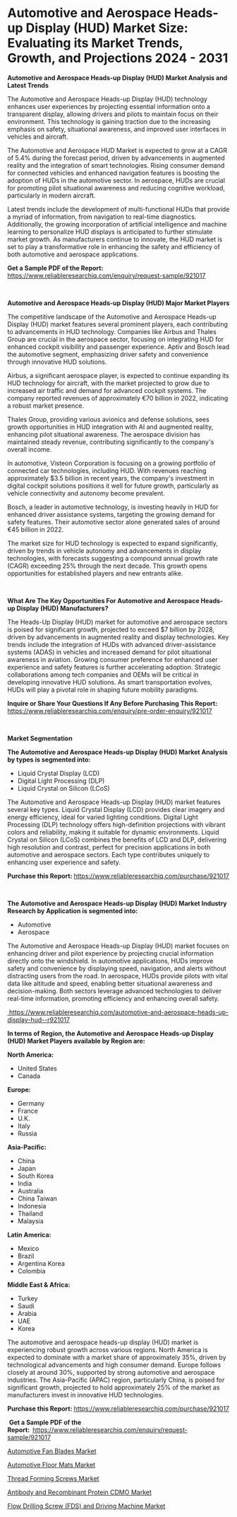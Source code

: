 <p><h1>Automotive and Aerospace Heads-up Display (HUD) Market Size: Evaluating its Market Trends, Growth, and Projections 2024 - 2031</h1></p><p><strong>Automotive and Aerospace Heads-up Display (HUD) Market Analysis and Latest Trends</strong></p>
<p><p>The Automotive and Aerospace Heads-up Display (HUD) technology enhances user experiences by projecting essential information onto a transparent display, allowing drivers and pilots to maintain focus on their environment. This technology is gaining traction due to the increasing emphasis on safety, situational awareness, and improved user interfaces in vehicles and aircraft. </p><p>The Automotive and Aerospace HUD Market is expected to grow at a CAGR of 5.4% during the forecast period, driven by advancements in augmented reality and the integration of smart technologies. Rising consumer demand for connected vehicles and enhanced navigation features is boosting the adoption of HUDs in the automotive sector. In aerospace, HUDs are crucial for promoting pilot situational awareness and reducing cognitive workload, particularly in modern aircraft.</p><p>Latest trends include the development of multi-functional HUDs that provide a myriad of information, from navigation to real-time diagnostics. Additionally, the growing incorporation of artificial intelligence and machine learning to personalize HUD displays is anticipated to further stimulate market growth. As manufacturers continue to innovate, the HUD market is set to play a transformative role in enhancing the safety and efficiency of both automotive and aerospace applications.</p></p>
<p><strong>Get a Sample PDF of the Report:&nbsp;</strong> <a href="https://www.reliableresearchiq.com/enquiry/request-sample/921017?utm_campaign=103&utm_medium=2&utm_source=Github&utm_content=ia&utm_term=03112024&utm_id=automotive-and-aerospace-heads-up-display-hud">https://www.reliableresearchiq.com/enquiry/request-sample/921017</a></p>
<p>&nbsp;</p>
<p><strong>Automotive and Aerospace Heads-up Display (HUD) Major Market Players</strong></p>
<p><p>The competitive landscape of the Automotive and Aerospace Heads-up Display (HUD) market features several prominent players, each contributing to advancements in HUD technology. Companies like Airbus and Thales Group are crucial in the aerospace sector, focusing on integrating HUD for enhanced cockpit visibility and passenger experience. Aptiv and Bosch lead the automotive segment, emphasizing driver safety and convenience through innovative HUD solutions.</p><p>Airbus, a significant aerospace player, is expected to continue expanding its HUD technology for aircraft, with the market projected to grow due to increased air traffic and demand for advanced cockpit systems. The company reported revenues of approximately €70 billion in 2022, indicating a robust market presence.</p><p>Thales Group, providing various avionics and defense solutions, sees growth opportunities in HUD integration with AI and augmented reality, enhancing pilot situational awareness. The aerospace division has maintained steady revenue, contributing significantly to the company's overall income.</p><p>In automotive, Visteon Corporation is focusing on a growing portfolio of connected car technologies, including HUD. With revenues reaching approximately $3.5 billion in recent years, the company's investment in digital cockpit solutions positions it well for future growth, particularly as vehicle connectivity and autonomy become prevalent.</p><p>Bosch, a leader in automotive technology, is investing heavily in HUD for enhanced driver assistance systems, targeting the growing demand for safety features. Their automotive sector alone generated sales of around €45 billion in 2022.</p><p>The market size for HUD technology is expected to expand significantly, driven by trends in vehicle autonomy and advancements in display technologies, with forecasts suggesting a compound annual growth rate (CAGR) exceeding 25% through the next decade. This growth opens opportunities for established players and new entrants alike.</p></p>
<p>&nbsp;</p>
<p><strong>What Are The Key Opportunities For Automotive and Aerospace Heads-up Display (HUD) Manufacturers?</strong></p>
<p><p>The Heads-Up Display (HUD) market for automotive and aerospace sectors is poised for significant growth, projected to exceed $7 billion by 2028, driven by advancements in augmented reality and display technologies. Key trends include the integration of HUDs with advanced driver-assistance systems (ADAS) in vehicles and increased demand for pilot situational awareness in aviation. Growing consumer preference for enhanced user experience and safety features is further accelerating adoption. Strategic collaborations among tech companies and OEMs will be critical in developing innovative HUD solutions. As smart transportation evolves, HUDs will play a pivotal role in shaping future mobility paradigms.</p></p>
<p><strong>Inquire or Share Your Questions If Any Before Purchasing This Report:</strong> <a href="https://www.reliableresearchiq.com/enquiry/pre-order-enquiry/921017?utm_campaign=103&utm_medium=2&utm_source=Github&utm_content=ia&utm_term=03112024&utm_id=automotive-and-aerospace-heads-up-display-hud">https://www.reliableresearchiq.com/enquiry/pre-order-enquiry/921017</a></p>
<p>&nbsp;</p>
<p><strong>Market Segmentation</strong></p>
<p><strong>The Automotive and Aerospace Heads-up Display (HUD) Market Analysis by types is segmented into:</strong></p>
<p><ul><li>Liquid Crystal Display (LCD)</li><li>Digital Light Processing (DLP)</li><li>Liquid Crystal on Silicon (LCoS)</li></ul></p>
<p><p>The Automotive and Aerospace Heads-up Display (HUD) market features several key types. Liquid Crystal Display (LCD) provides clear imagery and energy efficiency, ideal for varied lighting conditions. Digital Light Processing (DLP) technology offers high-definition projections with vibrant colors and reliability, making it suitable for dynamic environments. Liquid Crystal on Silicon (LCoS) combines the benefits of LCD and DLP, delivering high resolution and contrast, perfect for precision applications in both automotive and aerospace sectors. Each type contributes uniquely to enhancing user experience and safety.</p></p>
<p><strong>Purchase this Report:&nbsp;</strong><a href="https://www.reliableresearchiq.com/purchase/921017?utm_campaign=103&utm_medium=2&utm_source=Github&utm_content=ia&utm_term=03112024&utm_id=automotive-and-aerospace-heads-up-display-hud">https://www.reliableresearchiq.com/purchase/921017</a></p>
<p>&nbsp;</p>
<p><strong>The Automotive and Aerospace Heads-up Display (HUD) Market Industry Research by Application is segmented into:</strong></p>
<p><ul><li>Automotive</li><li>Aerospace</li></ul></p>
<p><p>The Automotive and Aerospace Heads-up Display (HUD) market focuses on enhancing driver and pilot experience by projecting crucial information directly onto the windshield. In automotive applications, HUDs improve safety and convenience by displaying speed, navigation, and alerts without distracting users from the road. In aerospace, HUDs provide pilots with vital data like altitude and speed, enabling better situational awareness and decision-making. Both sectors leverage advanced technologies to deliver real-time information, promoting efficiency and enhancing overall safety.</p></p>
<p><a href="https://www.reliableresearchiq.com/automotive-and-aerospace-heads-up-display-hud--r921017?utm_campaign=103&utm_medium=2&utm_source=Github&utm_content=ia&utm_term=03112024&utm_id=automotive-and-aerospace-heads-up-display-hud">&nbsp;https://www.reliableresearchiq.com/automotive-and-aerospace-heads-up-display-hud--r921017</a></p>
<p><strong>In terms of Region, the Automotive and Aerospace Heads-up Display (HUD) Market Players available by Region are:</strong></p>
<p>
    <p> <strong> North America: </strong>
        <ul>
            <li>United States</li>
            <li>Canada</li>
        </ul>
        </p> 
    <p> <strong> Europe: </strong>
        <ul>
            <li>Germany</li>
            <li>France</li>
            <li>U.K.</li>
            <li>Italy</li>
            <li>Russia</li>
        </ul>
        </p> 
    <p> <strong> Asia-Pacific: </strong>
        <ul>
            <li>China</li>
            <li>Japan</li>
            <li>South Korea</li>
            <li>India</li>
            <li>Australia</li>
            <li>China Taiwan</li>
            <li>Indonesia</li>
            <li>Thailand</li>
            <li>Malaysia</li>
        </ul>
        </p> 
    <p> <strong> Latin America: </strong>
        <ul>
            <li>Mexico</li>
            <li>Brazil</li>
            <li>Argentina Korea</li>
            <li>Colombia</li>
        </ul>
        </p> 
    <p> <strong> Middle East & Africa: </strong>
        <ul>
            <li>Turkey</li>
            <li>Saudi</li>
            <li>Arabia</li>
            <li>UAE</li>
            <li>Korea</li>
        </ul>
    </p>
    </p>
<p><p>The automotive and aerospace heads-up display (HUD) market is experiencing robust growth across various regions. North America is expected to dominate with a market share of approximately 35%, driven by technological advancements and high consumer demand. Europe follows closely at around 30%, supported by strong automotive and aerospace industries. The Asia-Pacific (APAC) region, particularly China, is poised for significant growth, projected to hold approximately 25% of the market as manufacturers invest in innovative HUD technologies.</p></p>
<p><strong>Purchase this Report: </strong><a href="https://www.reliableresearchiq.com/purchase/921017?utm_campaign=103&utm_medium=2&utm_source=Github&utm_content=ia&utm_term=03112024&utm_id=automotive-and-aerospace-heads-up-display-hud">https://www.reliableresearchiq.com/purchase/921017</a></p>
<p>&nbsp;<strong>Get a Sample PDF of the Report:&nbsp;&nbsp;</strong><a href="https://www.reliableresearchiq.com/enquiry/request-sample/921017?utm_campaign=103&utm_medium=2&utm_source=Github&utm_content=ia&utm_term=03112024&utm_id=automotive-and-aerospace-heads-up-display-hud">https://www.reliableresearchiq.com/enquiry/request-sample/921017</a></p>
<p><strong></strong></p>
<p><p><a href="https://github.com/radmanjxendrisczn/Market-Research-Report-List-1/blob/main/automotive-fan-blades-market.md?utm_campaign=103&utm_medium=2&utm_source=Github&utm_content=ia&utm_term=03112024&utm_id=automotive-and-aerospace-heads-up-display-hud">Automotive Fan Blades Market</a></p><p><a href="https://github.com/brookiqhurne/Market-Research-Report-List-1/blob/main/automotive-floor-mats-market.md?utm_campaign=103&utm_medium=2&utm_source=Github&utm_content=ia&utm_term=03112024&utm_id=automotive-and-aerospace-heads-up-display-hud">Automotive Floor Mats Market</a></p><p><a href="https://www.linkedin.com/pulse/global-thread-forming-screws-market-product-types-applications-cbs8f?utm_campaign=103&utm_medium=2&utm_source=Github&utm_content=ia&utm_term=03112024&utm_id=automotive-and-aerospace-heads-up-display-hud">Thread Forming Screws Market</a></p><p><a href="https://issuu.com/reportprime-2/docs/antibody-and-recombinant-protein-cd_9613d44a0540c2?utm_campaign=103&utm_medium=2&utm_source=Github&utm_content=ia&utm_term=03112024&utm_id=automotive-and-aerospace-heads-up-display-hud">Antibody and Recombinant Protein CDMO Market</a></p><p><a href="https://www.linkedin.com/pulse/global-flow-drilling-screw-fds-driving-machine-market-sector2024-aujrf?utm_campaign=103&utm_medium=2&utm_source=Github&utm_content=ia&utm_term=03112024&utm_id=automotive-and-aerospace-heads-up-display-hud">Flow Drilling Screw (FDS) and Driving Machine Market</a></p></p>